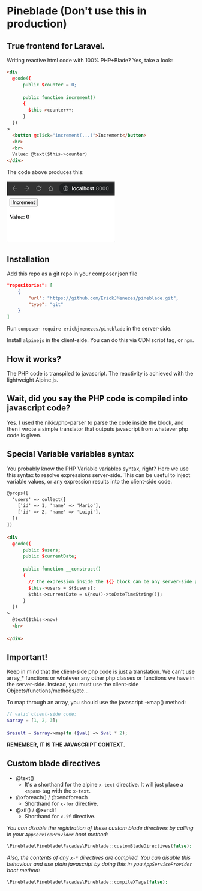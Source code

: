 # Pineblade (Don't use this in production)

## True frontend for Laravel.

Writing reactive html code with 100% PHP+Blade? Yes, take a look:

```html
<div
  @code({
      public $counter = 0;
    
      public function increment()
      {
        $this->counter++;
      }
  }) 
>
  <button @click="increment(...)">Increment</button>
  <br>
  <br>
  Value: @text($this->counter)
</div>

```
The code above produces this:
<br>
<br>
![counter-example.gif](img%2Fcounter-example.gif)

## Installation
Add this repo as a git repo in your composer.json file
```json
"repositories": [
    {
        "url": "https://github.com/ErickJMenezes/pineblade.git",
        "type": "git"
    }
]
```
Run `composer require erickjmenezes/pineblade` in the server-side.

Install `alpinejs` in the client-side. You can do this via CDN script tag, or `npm`.

## How it works?
The PHP code is transpiled to javascript. The reactivity is achieved with the lightweight Alpine.js.

## Wait, did you say the PHP code is compiled into javascript code?
Yes. I used the nikic/php-parser to parse the code inside the block, and then i wrote a simple translator that outputs javascript from whatever php code is given.

## Special Variable variables syntax
You probably know the PHP Variable variables syntax, right?
Here we use this syntax to resolve expressions server-side. This can be useful to inject variable values, or any expression results into the client-side code.
```html
@props([
  'users' => collect([
    ['id' => 1, 'name' => 'Mario'],
    ['id' => 2, 'name' => 'Luigi'],
  ])
])

<div
  @code({
      public $users;
      public $currentDate;
  
      public function __construct()
      {
        // the expression inside the ${} block can be any server-side php expression.
        $this->users = ${$users};
        $this->currentDate = ${now()->toDateTimeString()};
      }
  }) 
>
  @text($this->now)
  <br>
  
</div>

```

## Important!
Keep in mind that the client-side php code is just a translation. We can't use array_* functions or whatever any other php classes or functions we have in the server-side. Instead, you must use the client-side Objects/functions/methods/etc...

To map through an array, you should use the javascript ->map() method:
```php
// valid client-side code:
$array = [1, 2, 3];

$result = $array->map(fn ($val) => $val * 2);
```
**REMEMBER, IT IS THE JAVASCRIPT CONTEXT.**

## Custom blade directives
- @text()
  - It's a shorthand for the alpine `x-text` directive. It will just place a `<span>` tag with the `x-text`.
- @xforeach() / @xendforeach
  - Shorthand for `x-for` directive. 
- @xif() / @xendif
  - Shorthand for `x-if` directive.

*You can disable the registration of these custom blade directives by calling in your `AppServiceProvider` boot method:*
```php
\Pineblade\Pineblade\Facades\Pineblade::customBladeDirectives(false);
```

*Also, the contents of any `x-*` directives are compiled. You can disable this behaviour and use plain javascript by doing this in you `AppServiceProvider` boot method:*
```php
\Pineblade\Pineblade\Facades\Pineblade::compileXTags(false);
```
